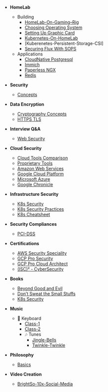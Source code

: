 - **HomeLab**
  - Building
    - [HomeLab-On-Gaming–Rig](HomeLab/1.Building/1.HomeLab-On-Gaming-Rig.md)
    - [Choosing Operating System](HomeLab/1.Building/2.Choosing-Operating-System.md)
    - [Setting Up Graphic Card](HomeLab/1.Building/3.Setting-Up-Graphic-Card.md)
    - [Kubernetes-On-HomeLab](HomeLab/1.Building/4.Kubernetes-On-HomeLab.md)
    - [Kuberenetes-Persistent-Storage-CSI]
    - [Securing Flux With SOPS](HomeLab/1.Building/6.Securing-Flux-With-SOPS.md)
  - Applications
    - [CloudNative Postgresql](HomeLab/2.Applications/CloudNative%20Postgresql.md)
    - [Immich](HomeLab/2.Applications/Immich.md)
    - [Paperless NGX](HomeLab/2.Applications/Paperless%20NGX.md)
    - [Redis](HomeLab/2.Applications/Redis.md)

- **Security**
  - [Concepts](Cyber-Security/Concepts/Basics.md)

- **Data Encryption**
  - [Cryptography Concepts](Cyber-Security/Concepts/Cryptography.md)
  - [HTTPS TLS](Cyber-Security/Concepts/TLS.md)

- **Interview Q&A**
  - [Web Security](Cyber-Security/interview-questions/Web-Application-Security.md)

- **Cloud Security**
  - [Cloud Tools Comparison](Cyber-Security/Cloud/Cloud-Tools-Comparison.md)
  - [Proprietary Tools](Cyber-Security/Infrastructure/Tools/Security-Tools.md)
  - [Amazon Web Services](Cyber-Security/Cloud/AWS.md)
  - [Google Cloud Platform](Cyber-Security/Cloud/GCP.md)
  - [Microsoft Azure](Cyber-Security/Cloud/Azure.md)
  - [Google Chronicle](Cyber-Security/Cloud/Google-Chronicle.md)

- **Infrastructure Security**
  - [K8s Security](Books/K8S-Security.md)
  - [K8s Security Practices](Cyber-Security/Infrastructure/Tools/K8S-Best-Practices.md)
  - [K8s Cheatsheet](Cyber-Security/Infrastructure/Tools/K8S-Checklist.md)

- **Security Compliances**
  - [PCI-DSS](Cyber-Security/Compliances/PCI-DSS.md)

- **Certifications**
  - [AWS Security Speciality](Cyber-Security/Certifications/AWS-Security-Speciality-SCS-C02.md)
  - [GCP Pro Security](Cyber-Security/Certifications/GCP-Professional-Security-Engineer.md)
  - [GCP Pro Cloud Architect](Cyber-Security/Certifications/GCP-Professional-Cloud-Architect.md)
  - [(ISC)² - CyberSecurity](Cyber-Security/Certifications/ISC2-CC.md)

- **Books**
  - [Beyond Good and Evil](Books/Draft-Beyond-Good-and-Evil.md)
  - [Don’t Sweat the Small Stuffs](Books/Draft-Dont-Sweat-The-Small-Stuffs.md)
  - [K8s Security](Books/K8S-Security.md)

- **Music**
  - 🎹 Keyboard
    - [Class-1](Music/%F0%9F%8E%B9%20Keyboard/Class-1.md)
    - [Class-2](Music/%F0%9F%8E%B9%20Keyboard/Class-2.md)
    - 🎶 Tunes
      - [Jingle-Bells](Music/%F0%9F%8E%B9%20Keyboard/%F0%9F%8E%B6%20Tunes/Jingle-Bells.md)
      - [Twinkle-Twinkle](Music/%F0%9F%8E%B9%20Keyboard/%F0%9F%8E%B6%20Tunes/Twinkle-Twinkle.md)

- **Philosophy**
  - [Basics](Philosophy/Concepts/Basics.md)

- **Video Creation**
  - [BrightSo-10x-Social-Media](Video-Creation/BrightSo-10x-Social-Media.md)